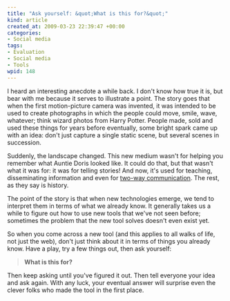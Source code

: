 ```yaml
--- 
title: "Ask yourself: &quot;What is this for?&quot;"
kind: article
created_at: 2009-03-23 22:39:47 +00:00
categories: 
- Social media
tags: 
- Evaluation
- Social media
- Tools
wpid: 148
---
```

I heard an interesting anecdote a while back. I don't know how true it is, but bear with me because it serves to illustrate a point. The story goes that when the first motion-picture camera was invented, it was intended to be used to create photographs in which the people could move, smile, wave, whatever; think wizard photos from Harry Potter. People made, sold and used these things for years before eventually, some bright spark came up with an idea: don't just capture a single static scene, but several scenes in succession.

Suddenly, the landscape changed. This new medium wasn't for helping you remember what Auntie Doris looked like. It could do that, but that wasn't what it was for: it was for telling stories! And now, it's used for teaching, disseminating information and even for <a href="http://www.skype.com/">two-way communication</a>. The rest, as they say is history.

The point of the story is that when new technologies emerge, we tend to interpret them in terms of what we already know. It generally takes us a while to figure out how to use new tools that we've not seen before; sometimes the problem that the new tool solves doesn't even exist yet.

So when you come across a new tool (and this applies to all walks of life, not just the web), don't just think about it in terms of things you already know. Have a play, try a few things out, then ask yourself:
<blockquote><strong>What is this for?</strong></blockquote>
Then keep asking until you've figured it out. Then tell everyone your idea and ask again. With any luck, your eventual answer will surprise even the clever folks who made the tool in the first place.
